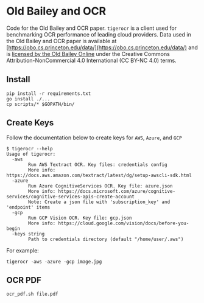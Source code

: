 # Old Bailey and OCR

Code for the Old Bailey and OCR paper. `tigerocr` is a client used for benchmarking OCR performance of leading cloud providers. Data used in the Old Bailey and OCR paper is available at [https://obo.cs.princeton.edu/data/](https://obo.cs.princeton.edu/data/) and is [licensed by the Old Bailey Online](https://www.oldbaileyonline.org/static/Legal-info.jsp#termsofuse) under the Creative Commons Attribution-NonCommercial 4.0 International (CC BY-NC 4.0) terms.

## Install

```
pip install -r requirements.txt
go install ./...
cp scripts/* $GOPATH/bin/
```

## Create Keys

Follow the documentation below to create keys for `AWS`, `Azure`, and `GCP`

```
$ tigerocr --help
Usage of tigerocr:
  -aws
    	Run AWS Textract OCR. Key files: credentials config
    	More info: https://docs.aws.amazon.com/textract/latest/dg/setup-awscli-sdk.html
  -azure
    	Run Azure CognitiveServices OCR. Key file: azure.json
    	More info: https://docs.microsoft.com/azure/cognitive-services/cognitive-services-apis-create-account
    	Note: Create a json file with 'subscription_key' and 'endpoint' items
  -gcp
    	Run GCP Vision OCR. Key file: gcp.json
    	More info: https://cloud.google.com/vision/docs/before-you-begin
  -keys string
    	Path to credentials directory (default "/home/user/.aws")
```

For example:

```
tigerocr -aws -azure -gcp image.jpg
```

## OCR PDF

```
ocr_pdf.sh file.pdf
```
